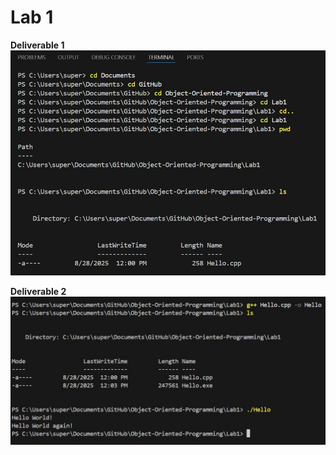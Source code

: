 # Lab 1
**Deliverable 1**
![alt text](https://github.com/MaximoSoto/Object-Oriented-Programming/blob/main/Lab1/images/Deliverable%202.jpg?raw=true)
  

**Deliverable 2**
![alt text](https://github.com/MaximoSoto/Object-Oriented-Programming/blob/main/Lab1/images/Deliverable%203.jpg?raw=true)